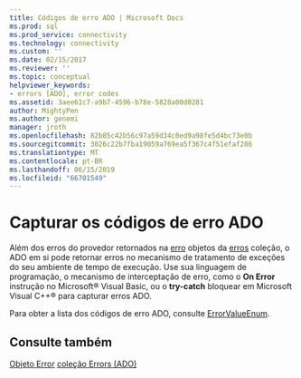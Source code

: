 ```yaml
---
title: Códigos de erro ADO | Microsoft Docs
ms.prod: sql
ms.prod_service: connectivity
ms.technology: connectivity
ms.custom: ''
ms.date: 02/15/2017
ms.reviewer: ''
ms.topic: conceptual
helpviewer_keywords:
- errors [ADO], error codes
ms.assetid: 3aee61c7-a9b7-4596-b78e-5828a00d0281
author: MightyPen
ms.author: genemi
manager: jroth
ms.openlocfilehash: 82b85c42b56c97a59d34c0ed9a98fe5d4bc73e0b
ms.sourcegitcommit: 3026c22b7fba19059a769ea5f367c4f51efaf286
ms.translationtype: MT
ms.contentlocale: pt-BR
ms.lasthandoff: 06/15/2019
ms.locfileid: "66701549"
---
```

# <a name="capture-ado-error-codes"></a>Capturar os códigos de erro ADO
Além dos erros do provedor retornados na [erro](../../../ado/reference/ado-api/error-object.md) objetos da [erros](../../../ado/reference/ado-api/errors-collection-ado.md) coleção, o ADO em si pode retornar erros no mecanismo de tratamento de exceções do seu ambiente de tempo de execução. Use sua linguagem de programação, o mecanismo de interceptação de erro, como o **On Error** instrução no Microsoft® Visual Basic, ou o **try-catch** bloquear em Microsoft Visual C++® para capturar erros ADO.

 Para obter a lista dos códigos de erro ADO, consulte [ErrorValueEnum](../../../ado/reference/ado-api/errorvalueenum.md).

## <a name="see-also"></a>Consulte também
 [Objeto Error](../../../ado/reference/ado-api/error-object.md) [coleção Errors (ADO)](../../../ado/reference/ado-api/errors-collection-ado.md)
